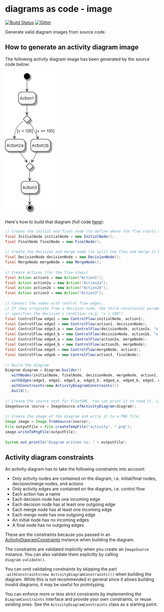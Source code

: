 # diagrams as code - image
[![Build Status](https://travis-ci.com/diagramsascode/diagramsascode.svg?branch=main)](https://travis-ci.com/diagramsascode/diagramsascode)
[![Gitter](https://badges.gitter.im/diagramsascode/community.svg)](https://gitter.im/diagramsascode/community?utm_source=badge&utm_medium=badge&utm_campaign=pr-badge)

Generate valid diagram images from source code.

## How to generate an activity diagram image
The following activity diagram image has been generated by the source code below:

![Diagram of an activity diagram](docs/sample_activity_diagram.png)

Here's how to build that diagram (full code [here](https://github.com/diagramsascode/diagramsascode/blob/main/image/src/test/java/org/diagramsascode/image/ImageTest.java)):

``` java
// Create the initial and final node (to define where the flow starts and ends)
final InitialNode initialNode = new InitialNode();
final FinalNode finalNode = new FinalNode();
    
// Create the decision and merge node (to split the flow and merge it back together)
final DecisionNode decisionNode = new DecisionNode();
final MergeNode mergeNode = new MergeNode();
    
// Create actions (for the flow steps)
final Action action1 = new Action("Action1");
final Action action2a = new Action("Action2a");
final Action action2b = new Action("Action2b");
final Action action3 = new Action("Action3");

// Connect the nodes with control flow edges.
// If they originate from a decision node, the third constructor parameter
// specifies the decision's condition (e.g. "x < 100")
final ControlFlow edge1 = new ControlFlow(initialNode, action1);
final ControlFlow edge2 = new ControlFlow(action1, decisionNode);
final ControlFlow edge3_a = new ControlFlow(decisionNode, action2a, "x < 100");
final ControlFlow edge3_b = new ControlFlow(decisionNode, action2b, "x >= 100");
final ControlFlow edge4_a = new ControlFlow(action2a, mergeNode);
final ControlFlow edge4_b = new ControlFlow(action2b, mergeNode);
final ControlFlow edge5 = new ControlFlow(mergeNode, action3);
final ControlFlow edge6 = new ControlFlow(action3, finalNode);

// Build the diagram
Diagram diagram = Diagram.builder()
  .withNodes(initialNode, finalNode, decisionNode, mergeNode, action1, action2a, action2b, action3)
  .withEdges(edge1, edge2, edge3_a, edge3_b, edge4_a, edge4_b, edge5, edge6)
  .withConstraints(new ActivityDiagramConstraints())
  .build();

// Create the source text for PlantUML. You can print it to read it, if you want to.
ImageSource source = ImageSource.ofActivityDiagram(diagram);

// Create the image of the diagram and write it to a PNG file.
Image image = Image.fromSource(source);
File outputFile = File.createTempFile("activity", ".png");
image.writeToPngFile(outputFile);

System.out.println("Diagram written to: " + outputFile);
```

## Activity diagram constraints
An activity diagram has to take the following constraints into account:

* Only activity nodes are contained on the diagram, i.e. initial/final nodes, decision/merge nodes, and actions
* Only activity edges are contained on the diagram, i.e. control flow
* Each action has a name
* Each decision node has one incoming edge
* Each decision node has at least one outgoing edge
* Each merge node has at least one incoming edge
* Each merge node has one outgoing edge
* An initial node has no incoming edges
* A final node has no outgoing edges

These are the constraints because you passed in an [ActivityDiagramConstraints](https://github.com/diagramsascode/diagramsascode/blob/main/activity/src/main/java/org/diagramsascode/activity/constraint/ActivityDiagramConstraints.java) instance when building the diagram.

The constraints are validated implicitly when you create an `ImageSource` instance.
You can also validate them explicitly by calling `diagram.validate()`.

You can omit validating constraints by skipping the part `.withConstraints(new ActivityDiagramConstraints())` when building the diagram. 
While this is not recommended in general since it allows building invalid diagrams, it may be useful for prototyping.

You can enforce more or less strict constraints by implementing the `DiagramConstraints` interface and provide your own constraints,
or reuse existing ones. See the `ActivityDiagramConstraints` class as a starting point.


